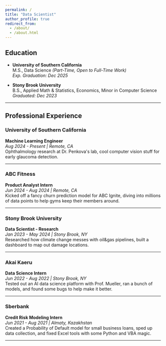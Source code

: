 ```yaml
---
permalink: /
title: "Data Scientist"
author_profile: true
redirect_from: 
  - /about/
  - /about.html
---
```


## **Education**

- **University of Southern California**  
  M.S., Data Science *(Part-Time, Open to Full-Time Work)*  
  *Exp. Graduation: Dec 2025*
  
- **Stony Brook University**  
  B.S., Applied Math & Statistics, Economics, Minor in Computer Science  
  *Graduated: Dec 2023*

---

## **Professional Experience**

### **University of Southern California**  
**Machine Learning Engineer**  
*Aug 2024 - Present | Remote, CA*  
Ophthalmology research at Dr. Penkova's lab, cool computer vision stuff for early glaucoma detection.

---

### **ABC Fitness**  
**Product Analyst Intern**  
*Jun 2024 - Aug 2024 | Remote, CA*  
Kicked off a fancy churn prediction model for ABC Ignite, diving into millions of data points to help gyms keep their members around.

---

### **Stony Brook University**  
**Data Scientist - Research**  
*Jan 2023 - May 2024 | Stony Brook, NY*  
Researched how climate change messes with oil&gas pipelines, built a dashboard to map out damage locations.

---

### **Akai Kaeru**  
**Data Science Intern**  
*Jun 2022 - Aug 2022 | Stony Brook, NY*  
Tested out an AI data science platform with Prof. Mueller, ran a bunch of models, and found some bugs to help make it better.

---

### **Sberbank**  
**Credit Risk Modeling Intern**  
*Jun 2021 - Aug 2021 | Almaty, Kazakhstan*  
Created a Probability of Default model for small business loans, sped up data collection, and fixed Excel tools with some Python and VBA magic.

---
